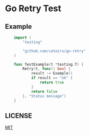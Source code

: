 # Go Retry Test

## Example

```go
    import (
        "testing"

        "github.com/cateiru/go-retry"
    )

    func TestExample(t *testing.T) {
        Retry(t, func() bool {
            result := Example()
            if result == "ok" {
                return true
            }
            return false
        }, "Status message")
    }
```

## LICENSE

[MIT](./LICENSE)
